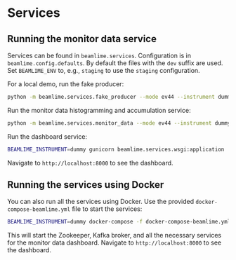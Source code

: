 # Services

## Running the monitor data service

Services can be found in `beamlime.services`.
Configuration is in `beamlime.config.defaults`.
By default the files with the `dev` suffix are used.
Set `BEAMLIME_ENV` to, e.g., `staging` to use the `staging` configuration.

For a local demo, run the fake producer:

```sh
python -m beamlime.services.fake_producer --mode ev44 --instrument dummy
```

Run the monitor data histogramming and accumulation service:

```sh
python -m beamlime.services.monitor_data --mode ev44 --instrument dummy
```

Run the dashboard service:

```sh
BEAMLIME_INSTRUMENT=dummy gunicorn beamlime.services.wsgi:application
```

Navigate to `http://localhost:8000` to see the dashboard.

## Running the services using Docker

You can also run all the services using Docker.
Use the provided `docker-compose-beamlime.yml` file to start the services:

```sh
BEAMLIME_INSTRUMENT=dummy docker-compose -f docker-compose-beamlime.yml up
```

This will start the Zookeeper, Kafka broker, and all the necessary services for the monitor data dashboard.
Navigate to `http://localhost:8000` to see the dashboard.
